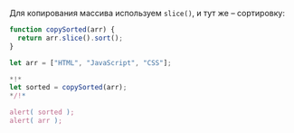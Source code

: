 Для копирования массива используем `slice()`, и тут же – сортировку:

```js run
function copySorted(arr) {
  return arr.slice().sort();
}

let arr = ["HTML", "JavaScript", "CSS"];

*!*
let sorted = copySorted(arr);
*/!*

alert( sorted );
alert( arr );
```

